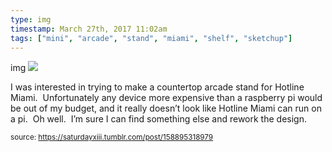 ```yaml
---
type: img
timestamp: March 27th, 2017 11:02am
tags: ["mini", "arcade", "stand", "miami", "shelf", "sketchup"]
---
```

img
<img src="https://saturdayxiii.github.io/media/158895318979.png"/>
                                                                                          
I was interested in trying to make a countertop arcade stand for Hotline Miami.  Unfortunately any device more expensive than a raspberry pi would be out of my budget, and it really doesn’t look like Hotline Miami can run on a pi.  Oh well.  I’m sure I can find something else and rework the design.
 
                                    
                
                
                
                
                                
<small>source: https://saturdayxiii.tumblr.com/post/158895318979</small>